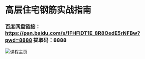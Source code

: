 # 高层住宅钢筋实战指南
### 百度网盘链接：https://pan.baidu.com/s/1FHFlDT1E_8R8OedE5rNFBw?pwd=8888 提取码：8888 
![课程主页](https://user-images.githubusercontent.com/77518614/158920067-2f8bef33-49f7-4d46-aaaa-6dea5c3f32e9.jpg)
